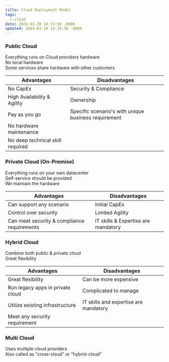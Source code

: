 ```yaml
---
title: Cloud Deployment Model
tags:
  - cloud
date: 2024-01-28 14:15:56 -0600
updated: 2024-01-28 14:15:56 -0600
---
```


### Public Cloud

Everything runs on Cloud providers hardware  
No local hardware  
Some services share hardware with other customers

| Advantages                       | Disadvantages                                        |
| -------------------------------- | ---------------------------------------------------- |
| No CapEx                         | Security & Compliance                                |
| High Availability & Agility      | Ownership                                            |
| Pay as you go                    | Specific scenario's with unique business requirement |
| No hardware maintenance          |                                                      |
| No deep technical skill required |                                                      |

### Private Cloud (On-Premise)

Everything runs on your own datacenter  
Self-service should be provided  
We maintain the hardware

| Advantages                                  | Disadvantages                       |
| ------------------------------------------- | ----------------------------------- |
| Can support any scenario                    | Initial CapEx                       |
| Control over security                       | Limited Agility                     |
| Can meet security & compliance requirements | IT skills & Expertise are mandatory |

### Hybrid Cloud

Combine both public & private cloud  
Great flexibility

| Advantages                       | Disadvantages                         |
| -------------------------------- | ------------------------------------- |
| Great flexibility                | Can be more expensive                 |
| Run legacy apps in private cloud | Complicated to manage                 |
| Utilize existing infrastructure  | IT skills and expertise are mandatory |
| Meet any security requirement    |                                       |

### Multi Cloud

Uses multiple cloud providers  
Also called as "cross-cloud" or "hybrid-cloud"